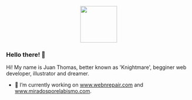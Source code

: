 <div id="header" align="center">
  <img src="https://drive.google.com/uc?export=view&id=1zHqiBAoojH5Kn9Ru57hZlty3Z-Wkhspl" width="100"/>
</div>

### Hello there! 👋

Hi! My name is Juan Thomas, better known as 'Knightmare', begginer web developer, illustrator and dreamer.

- 🔭 I’m currently working on www.webnrepair.com and www.miradosporelabismo.com.

